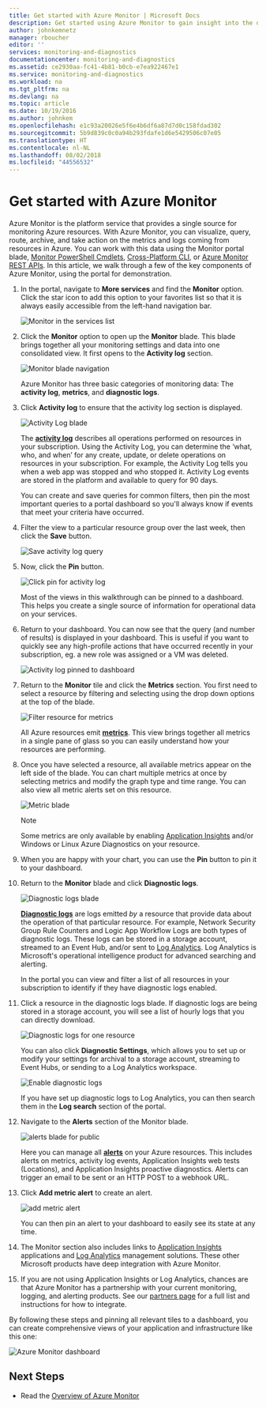 ```yaml
---
title: Get started with Azure Monitor | Microsoft Docs
description: Get started using Azure Monitor to gain insight into the operation of your resources and take action based off of data.
author: johnkemnetz
manager: rboucher
editor: ''
services: monitoring-and-diagnostics
documentationcenter: monitoring-and-diagnostics
ms.assetid: ce2930aa-fc41-4b81-b0cb-e7ea922467e1
ms.service: monitoring-and-diagnostics
ms.workload: na
ms.tgt_pltfrm: na
ms.devlang: na
ms.topic: article
ms.date: 10/19/2016
ms.author: johnkem
ms.openlocfilehash: e1c93a20026e5f6e4b6df6a87d7d0c158fdad302
ms.sourcegitcommit: 5b9d839c0c0a94b293fdafe1d6e5429506c07e05
ms.translationtype: HT
ms.contentlocale: nl-NL
ms.lasthandoff: 08/02/2018
ms.locfileid: "44556532"
---
```

# <a name="get-started-with-azure-monitor"></a>Get started with Azure Monitor
Azure Monitor is the platform service that provides a single source for monitoring Azure resources. With Azure Monitor, you can visualize, query, route, archive, and take action on the metrics and logs coming from resources in Azure. You can work with this data using the Monitor portal blade, [Monitor PowerShell Cmdlets](insights-powershell-samples.md), [Cross-Platform CLI](insights-cli-samples.md), or [Azure Monitor REST APIs](https://msdn.microsoft.com/library/dn931943.aspx). In this article, we walk through a few of the key components of Azure Monitor, using the portal for demonstration.

1. In the portal, navigate to **More services** and find the **Monitor** option. Click the star icon to add this option to your favorites list so that it is always easily accessible from the left-hand navigation bar.
   
    ![Monitor in the services list](https://docstestmedia1.blob.core.windows.net/azure-media/articles/monitoring-and-diagnostics/media/monitoring-get-started/monitor-more-services.png)
2. Click the **Monitor** option to open up the **Monitor** blade. This blade brings together all your monitoring settings and data into one consolidated view. It first opens to the **Activity log** section.
   
    ![Monitor blade navigation](https://docstestmedia1.blob.core.windows.net/azure-media/articles/monitoring-and-diagnostics/media/monitoring-get-started/monitor-blade-nav.png)
   
    Azure Monitor has three basic categories of monitoring data: The **activity log**, **metrics**, and **diagnostic logs**.
3. Click **Activity log** to ensure that the activity log section is displayed.
   
    ![Activity Log blade](https://docstestmedia1.blob.core.windows.net/azure-media/articles/monitoring-and-diagnostics/media/monitoring-get-started/monitor-act-log-blade.png)
   
    The [**activity log**](monitoring-overview-activity-logs.md) describes all operations performed on resources in your subscription. Using the Activity Log, you can determine the ‘what, who, and when’ for any create, update, or delete operations on resources in your subscription. For example, the Activity Log tells you when a web app was stopped and who stopped it. Activity Log events are stored in the platform and available to query for 90 days.
   
    You can create and save queries for common filters, then pin the most important queries to a portal dashboard so you'll always know if events that meet your criteria have occurred.
4. Filter the view to a particular resource group over the last week, then click the **Save** button.
   
    ![Save activity log query](https://docstestmedia1.blob.core.windows.net/azure-media/articles/monitoring-and-diagnostics/media/monitoring-get-started/monitor-act-log-save.png)
5. Now, click the **Pin** button.
   
    ![Click pin for activity log](https://docstestmedia1.blob.core.windows.net/azure-media/articles/monitoring-and-diagnostics/media/monitoring-get-started/monitor-act-log-pin.png)
   
    Most of the views in this walkthrough can be pinned to a dashboard. This helps you create a single source of information for operational data on your services. 
6. Return to your dashboard. You can now see that the query (and number of results) is displayed in your dashboard. This is useful if you want to quickly see any high-profile actions that have occurred recently in your subscription, eg. a new role was assigned or a VM was deleted.
   
    ![Activity log pinned to dashboard](https://docstestmedia1.blob.core.windows.net/azure-media/articles/monitoring-and-diagnostics/media/monitoring-get-started/monitor-act-log-db.png)
7. Return to the **Monitor** tile and click the **Metrics** section. You first need to select a resource by filtering and selecting using the drop down options at the top of the blade.
   
    ![Filter resource for metrics](https://docstestmedia1.blob.core.windows.net/azure-media/articles/monitoring-and-diagnostics/media/monitoring-get-started/monitor-met-filter.png)
   
    All Azure resources emit [**metrics**](monitoring-overview-metrics.md). This view brings together all metrics in a single pane of glass so you can easily understand how your resources are performing.
8. Once you have selected a resource, all available metrics appear on the left side of the blade. You can chart multiple metrics at once by selecting metrics and modify the graph type and time range. You can also view all metric alerts set on this resource.
   
    ![Metric blade](https://docstestmedia1.blob.core.windows.net/azure-media/articles/monitoring-and-diagnostics/media/monitoring-get-started/monitor-metric-blade.png)
   
   > [!NOTE]
   > Some metrics are only available by enabling [Application Insights](../application-insights/app-insights-overview.md) and/or Windows or Linux Azure Diagnostics on your resource.
   > 
   > 
9. When you are happy with your chart, you can use the **Pin** button to pin it to your dashboard.
10. Return to the **Monitor** blade and click **Diagnostic logs**.
    
    ![Diagnostic logs blade](https://docstestmedia1.blob.core.windows.net/azure-media/articles/monitoring-and-diagnostics/media/monitoring-get-started/monitor-diaglogs-blade.png)
    
    [**Diagnostic logs**](monitoring-overview-of-diagnostic-logs.md) are logs emitted *by* a resource that provide data about the operation of that particular resource. For example, Network Security Group Rule Counters and Logic App Workflow Logs are both types of diagnostic logs. These logs can be stored in a storage account, streamed to an Event Hub, and/or sent to [Log Analytics](../log-analytics/log-analytics-overview.md). Log Analytics is Microsoft's operational intelligence product for advanced searching and alerting.
    
    In the portal you can view and filter a list of all resources in your subscription to identify if they have diagnostic logs enabled.
11. Click a resource in the diagnostic logs blade. If diagnostic logs are being stored in a storage account, you will see a list of hourly logs that you can directly download.
    
    ![Diagnostic logs for one resource](https://docstestmedia1.blob.core.windows.net/azure-media/articles/monitoring-and-diagnostics/media/monitoring-get-started/monitor-diaglogs-detail.png)
    
    You can also click **Diagnostic Settings**, which allows you to set up or modify your settings for archival to a storage account, streaming to Event Hubs, or sending to a Log Analytics workspace.
    
    ![Enable diagnostic logs](https://docstestmedia1.blob.core.windows.net/azure-media/articles/monitoring-and-diagnostics/media/monitoring-get-started/monitor-diaglogs-enable.png)
    
    If you have set up diagnostic logs to Log Analytics, you can then search them in the **Log search** section of the portal.
12. Navigate to the **Alerts** section of the Monitor blade.
    
    ![alerts blade for public](https://docstestmedia1.blob.core.windows.net/azure-media/articles/monitoring-and-diagnostics/media/monitoring-get-started/monitor-alerts-nopp.png)
    
    Here you can manage all [**alerts**](monitoring-overview-alerts.md) on your Azure resources. This includes alerts on metrics, activity log events, Application Insights web tests (Locations), and Application Insights proactive diagnostics. Alerts can trigger an email to be sent or an HTTP POST to a webhook URL.
13. Click **Add metric alert** to create an alert.
    
    ![add metric alert](https://docstestmedia1.blob.core.windows.net/azure-media/articles/monitoring-and-diagnostics/media/monitoring-get-started/monitor-alerts-add.png)
    
    You can then pin an alert to your dashboard to easily see its state at any time.
14. The Monitor section also includes links to [Application Insights](../application-insights/app-insights-overview.md) applications and [Log Analytics](../log-analytics/log-analytics-overview.md) management solutions. These other Microsoft products have deep integration with Azure Monitor.
15. If you are not using Application Insights or Log Analytics, chances are that Azure Monitor has a partnership with your current monitoring, logging, and alerting products. See our [partners page](monitoring-partners.md) for a full list and instructions for how to integrate.

By following these steps and pinning all relevant tiles to a dashboard, you can create comprehensive views of your application and infrastructure like this one:

![Azure Monitor dashboard](https://docstestmedia1.blob.core.windows.net/azure-media/articles/monitoring-and-diagnostics/media/monitoring-get-started/monitor-final-dash.png)

## <a name="next-steps"></a>Next Steps
* Read the [Overview of Azure Monitor](monitoring-overview.md)















